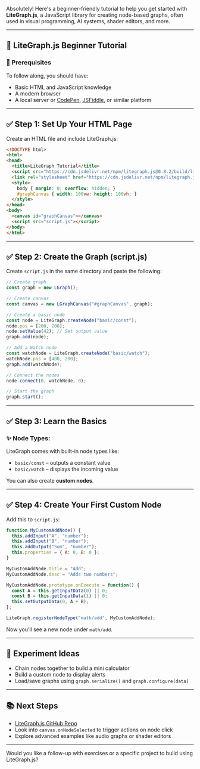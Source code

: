 Absolutely! Here's a beginner-friendly tutorial to help you get started with **LiteGraph.js**, a JavaScript library for creating node-based graphs, often used in visual programming, AI systems, shader editors, and more.

---

## 🧠 LiteGraph.js Beginner Tutorial

### 🔧 Prerequisites

To follow along, you should have:
- Basic HTML and JavaScript knowledge
- A modern browser
- A local server or [CodePen](https://codepen.io/), [JSFiddle](https://jsfiddle.net/), or similar platform

---

## ✅ Step 1: Set Up Your HTML Page

Create an HTML file and include LiteGraph.js:

```html
<!DOCTYPE html>
<html>
<head>
  <title>LiteGraph Tutorial</title>
  <script src="https://cdn.jsdelivr.net/npm/litegraph.js@0.8.2/build/litegraph.min.js"></script>
  <link rel="stylesheet" href="https://cdn.jsdelivr.net/npm/litegraph.js@0.8.2/css/litegraph.css">
  <style>
    body { margin: 0; overflow: hidden; }
    #graphCanvas { width: 100vw; height: 100vh; }
  </style>
</head>
<body>
  <canvas id="graphCanvas"></canvas>
  <script src="script.js"></script>
</body>
</html>
```

---

## ✅ Step 2: Create the Graph (script.js)

Create `script.js` in the same directory and paste the following:

```javascript
// Create graph
const graph = new LGraph();

// Create canvas
const canvas = new LGraphCanvas("#graphCanvas", graph);

// Create a basic node
const node = LiteGraph.createNode("basic/const");
node.pos = [200, 200];
node.setValue(42); // Set output value
graph.add(node);

// Add a Watch node
const watchNode = LiteGraph.createNode("basic/watch");
watchNode.pos = [400, 200];
graph.add(watchNode);

// Connect the nodes
node.connect(0, watchNode, 0);

// Start the graph
graph.start();
```

---

## ✅ Step 3: Learn the Basics

### ✨ Node Types:
LiteGraph comes with built-in node types like:
- `basic/const` – outputs a constant value
- `basic/watch` – displays the incoming value

You can also create **custom nodes**.

---

## ✅ Step 4: Create Your First Custom Node

Add this to `script.js`:

```javascript
function MyCustomAddNode() {
  this.addInput("A", "number");
  this.addInput("B", "number");
  this.addOutput("Sum", "number");
  this.properties = { A: 0, B: 0 };
}

MyCustomAddNode.title = "Add";
MyCustomAddNode.desc = "Adds two numbers";

MyCustomAddNode.prototype.onExecute = function() {
  const A = this.getInputData(0) || 0;
  const B = this.getInputData(1) || 0;
  this.setOutputData(0, A + B);
};

LiteGraph.registerNodeType("math/add", MyCustomAddNode);
```

Now you’ll see a new node under `math/add`.

---

## 🧪 Experiment Ideas

- Chain nodes together to build a mini calculator
- Build a custom node to display alerts
- Load/save graphs using `graph.serialize()` and `graph.configure(data)`

---

## 📚 Next Steps

- [LiteGraph.js GitHub Repo](https://github.com/jagenjo/litegraph.js)
- Look into `canvas.onNodeSelected` to trigger actions on node click
- Explore advanced examples like audio graphs or shader editors

---

Would you like a follow-up with exercises or a specific project to build using LiteGraph.js?
